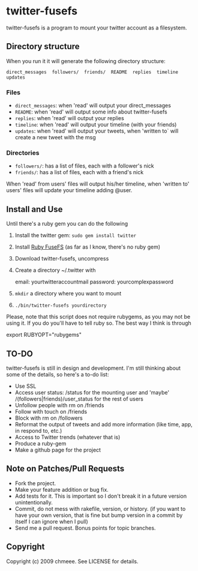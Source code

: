 # twitter-fusefs

twitter-fusefs is a program to mount your twitter account as a filesystem.

## Directory structure
When you run it it will generate the following directory structure:

    direct_messages  followers/  friends/  README  replies  timeline  updates

### Files
* `direct_messages`: when 'read' will output your direct_messages
* `README`: when 'read' will output some info about twitter-fusefs
* `replies`: when 'read' will output your replies
* `timeline`: when 'read' will output your timeline (with your friends)
* `updates`: when 'read' will output your tweets, when 'written to` will create a new tweet with the msg

### Directories
* `followers/`: has a list of files, each with a follower's nick
* `friends/`: has a list of files, each with a friend's nick

When 'read' from users' files will output his/her timeline, when 'written to' users' files will update your timeline adding @user.

## Install and Use

Until there's a ruby gem you can do the following

1. Install the twitter gem: `sudo gem install twitter`
2. Install [Ruby FuseFS][1] (as far as I know, there's no ruby gem)
3. Download twitter-fusefs, uncompress
4. Create a directory ~/.twitter with

    email: yourtwitteraccountmail
    password: yourcomplexpassword

5. `mkdir` a directory where you want to mount
6. `./bin/twitter-fusefs yourdirectory`

  [1]: http://rubyforge.org/projects/fusefs

Please, note that this script does not require rubygems, as you may not be using it. If you do you'll have to tell ruby so. The best way I think is through

   export RUBYOPT="rubygems"

## TO-DO

twitter-fusefs is still in design and development. I'm still thinking about some of the details, so here's a to-do list:

* Use SSL
* Access user status: /status for the mounting user and 'maybe' /(followers|friends)/user_status for the rest of users
* Unfollow people with rm on /friends
* Follow with touch on /friends
* Block with rm on /followers
* Reformat the output of tweets and add more information (like time, app, in respond to, etc.)
* Access to Twitter trends (whatever that is)
* Produce a ruby-gem
* Make a github page for the project

## Note on Patches/Pull Requests
 
* Fork the project.
* Make your feature addition or bug fix.
* Add tests for it. This is important so I don't break it in a
  future version unintentionally.
* Commit, do not mess with rakefile, version, or history.
  (if you want to have your own version, that is fine but
   bump version in a commit by itself I can ignore when I pull)
* Send me a pull request. Bonus points for topic branches.

## Copyright

Copyright (c) 2009 chmeee. See LICENSE for details.
